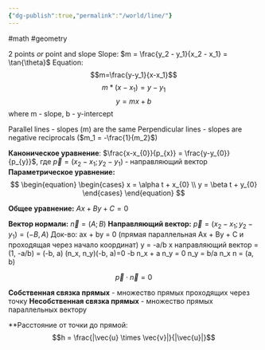 ```yaml
---
{"dg-publish":true,"permalink":"/world/line/"}
---
```


#math #geometry

2 points *or* point and slope
Slope: $m = \frac{y_2 - y_1}{x_2 - x_1} = \tan{\theta}$
Equation: 
$$m=\frac{y-y_1}{x-x_1}$$ 
$$m*(x-x_1)=y-y_1$$
$$y = mx + b$$
where m - slope, b - y-intercept

Parallel lines - slopes (m) are the same
Perpendicular lines - slopes are negative reciprocals ($m_1 = -\frac{1}{m_2}$)

**Каноническое уравнение**: $\frac{x-x_{0}}{p_{x}} = \frac{y-y_{0}}{p_{y}}$, где $\vec{p} = (x_{2}- x_{1}; y_{2} - y_{1})$ - направляющий вектор
**Параметрическое уравнение:** 
$$
\begin{equation}
\begin{cases}
x = \alpha t + x_{0} \\
y = \beta t + y_{0}
\end{cases}
\end{equation}
$$

**Общее уравнение:** $Ax + By + C = 0$

**Вектор нормали:** $\vec{n} = (A; B)$
**Направляющий вектор:** $\vec{p} = (x_{2}- x_{1}; y_{2} - y_{1})=(-B,A)$
	Док-во:
	ax + by = 0 (прямая параллельная Ax + By + C и проходящая через начало координат)
	y = -a/b x
	направляющий вектор = (1, -a/b) = (-b, a)
	(n_x, n_y)(-b, a)=0
	-b n_x + a n_y = 0
	n_y = b/a n_x
	n = (a, b)

$$\vec{p}\cdot\vec{n} = 0$$


**Собственная связка прямых** - множество прямых проходящих через точку
**Несобственная связка прямых** - множество прямых параллельных вектору

**Расстояние от точки до прямой:
$$h = \frac{|\vec{u} \times \vec{v}|}{|\vec{u}|}$$
<style> .container {font-family: sans-serif; text-align: center;} .button-wrapper button {z-index: 1;height: 40px; width: 100px; margin: 10px;padding: 5px;} .excalidraw .App-menu_top .buttonList { display: flex;} .excalidraw-wrapper { height: 800px; margin: 50px; position: relative;} :root[dir="ltr"] .excalidraw .layer-ui__wrapper .zen-mode-transition.App-menu_bottom--transition-left {transform: none;} </style><script src="https://cdn.jsdelivr.net/npm/react@17/umd/react.production.min.js"></script><script src="https://cdn.jsdelivr.net/npm/react-dom@17/umd/react-dom.production.min.js"></script><script type="text/javascript" src="https://cdn.jsdelivr.net/npm/@excalidraw/excalidraw@0/dist/excalidraw.production.min.js"></script><div id="dist_line_dot_3dexcalidraw.md1"></div><script>(function(){const InitialData={"type":"excalidraw","version":2,"source":"https://github.com/zsviczian/obsidian-excalidraw-plugin/releases/tag/2.0.20","elements":[{"id":"zs11da5AY11hrZVWBYa-B","type":"line","x":-217.38671875,"y":117.3359375,"width":313.41796875,"height":281.74609375,"angle":0,"strokeColor":"#1e1e1e","backgroundColor":"transparent","fillStyle":"solid","strokeWidth":2,"strokeStyle":"solid","roughness":1,"opacity":100,"groupIds":[],"frameId":null,"roundness":{"type":2},"seed":465326278,"version":65,"versionNonce":1927676378,"isDeleted":false,"boundElements":null,"updated":1710193411608,"link":null,"locked":false,"points":[[0,0],[313.41796875,-281.74609375]],"lastCommittedPoint":null,"startBinding":null,"endBinding":null,"startArrowhead":null,"endArrowhead":null},{"id":"che2XbGFIc6_5rDkNh1yJ","type":"freedraw","x":-238.37890625,"y":-222.1796875,"width":0.0001,"height":0.0001,"angle":0,"strokeColor":"#1e1e1e","backgroundColor":"transparent","fillStyle":"solid","strokeWidth":2,"strokeStyle":"solid","roughness":1,"opacity":100,"groupIds":[],"frameId":null,"roundness":null,"seed":1295824538,"version":3,"versionNonce":1546528582,"isDeleted":false,"boundElements":null,"updated":1710193416704,"link":null,"locked":false,"points":[[0,0],[0.0001,0.0001]],"pressures":[],"simulatePressure":true,"lastCommittedPoint":[0.0001,0.0001]},{"id":"iPkTlmKJ","type":"text","x":-202.77734375,"y":-243.21484375,"width":111.7999267578125,"height":25,"angle":0,"strokeColor":"#1e1e1e","backgroundColor":"transparent","fillStyle":"solid","strokeWidth":2,"strokeStyle":"solid","roughness":1,"opacity":100,"groupIds":[],"frameId":null,"roundness":null,"seed":535905498,"version":14,"versionNonce":1355762694,"isDeleted":false,"boundElements":null,"updated":1710193426733,"link":null,"locked":false,"text":"A(x0,y0,z0)","rawText":"A(x0,y0,z0)","fontSize":20,"fontFamily":1,"textAlign":"left","verticalAlign":"top","baseline":18,"containerId":null,"originalText":"A(x0,y0,z0)","lineHeight":1.25},{"id":"lOb6Pr25ThDGLCU1YrRwp","type":"arrow","x":26.31640625,"y":-107.57421875,"width":134.8984375,"height":123.27734375,"angle":0,"strokeColor":"#1e1e1e","backgroundColor":"transparent","fillStyle":"solid","strokeWidth":2,"strokeStyle":"solid","roughness":1,"opacity":100,"groupIds":[],"frameId":null,"roundness":{"type":2},"seed":721715846,"version":201,"versionNonce":119552538,"isDeleted":false,"boundElements":null,"updated":1710193441441,"link":null,"locked":false,"points":[[0,0],[-134.8984375,123.27734375]],"lastCommittedPoint":null,"startBinding":null,"endBinding":null,"startArrowhead":null,"endArrowhead":"arrow"},{"id":"PGGxtSDS","type":"text","x":-10.03515625,"y":-56.140625,"width":11.3599853515625,"height":25,"angle":0,"strokeColor":"#1e1e1e","backgroundColor":"transparent","fillStyle":"solid","strokeWidth":2,"strokeStyle":"solid","roughness":1,"opacity":100,"groupIds":[],"frameId":null,"roundness":null,"seed":852757446,"version":42,"versionNonce":1247943558,"isDeleted":false,"boundElements":null,"updated":1710193456813,"link":null,"locked":false,"text":"u","rawText":"u","fontSize":20,"fontFamily":1,"textAlign":"left","verticalAlign":"top","baseline":18,"containerId":null,"originalText":"u","lineHeight":1.25},{"id":"k_Uh04P2gfGJb5klsi317","type":"arrow","x":32.80859375,"y":-106.15234375,"width":269.875,"height":114.26171875,"angle":0,"strokeColor":"#1e1e1e","backgroundColor":"transparent","fillStyle":"solid","strokeWidth":2,"strokeStyle":"solid","roughness":1,"opacity":100,"groupIds":[],"frameId":null,"roundness":{"type":2},"seed":583627270,"version":106,"versionNonce":1543432026,"isDeleted":false,"boundElements":null,"updated":1710193463704,"link":null,"locked":false,"points":[[0,0],[-269.875,-114.26171875]],"lastCommittedPoint":null,"startBinding":null,"endBinding":null,"startArrowhead":null,"endArrowhead":"arrow"},{"id":"YE0ZAebA","type":"text","x":-75.08203125,"y":-183.75,"width":10.459991455078125,"height":25,"angle":0,"strokeColor":"#1e1e1e","backgroundColor":"transparent","fillStyle":"solid","strokeWidth":2,"strokeStyle":"solid","roughness":1,"opacity":100,"groupIds":[],"frameId":null,"roundness":null,"seed":1619720838,"version":2,"versionNonce":2098212250,"isDeleted":false,"boundElements":null,"updated":1710193467492,"link":null,"locked":false,"text":"v","rawText":"v","fontSize":20,"fontFamily":1,"textAlign":"left","verticalAlign":"top","baseline":18,"containerId":null,"originalText":"v","lineHeight":1.25},{"id":"7aFzDpovdxElwphqFSEKX","type":"line","x":-104.1328125,"y":17.73046875,"width":262.10546875,"height":110.37890625,"angle":0,"strokeColor":"#1e1e1e","backgroundColor":"transparent","fillStyle":"solid","strokeWidth":2,"strokeStyle":"dotted","roughness":1,"opacity":100,"groupIds":[],"frameId":null,"roundness":{"type":2},"seed":1819182982,"version":175,"versionNonce":1174024602,"isDeleted":false,"boundElements":null,"updated":1710193485450,"link":null,"locked":false,"points":[[0,0],[-262.10546875,-110.37890625]],"lastCommittedPoint":null,"startBinding":null,"endBinding":null,"startArrowhead":null,"endArrowhead":null},{"id":"7Wcsf6fiUW2ilT9BKDApx","type":"line","x":-236.87109375,"y":-219.34765625,"width":131.6953125,"height":120.9375,"angle":0,"strokeColor":"#1e1e1e","backgroundColor":"transparent","fillStyle":"solid","strokeWidth":2,"strokeStyle":"dotted","roughness":1,"opacity":100,"groupIds":[],"frameId":null,"roundness":{"type":2},"seed":1081742106,"version":130,"versionNonce":50422662,"isDeleted":false,"boundElements":null,"updated":1710193493309,"link":null,"locked":false,"points":[[0,0],[-131.6953125,120.9375]],"lastCommittedPoint":null,"startBinding":null,"endBinding":null,"startArrowhead":null,"endArrowhead":null},{"id":"jsjt_Q2JEKfyaWwM6HzWX","type":"line","x":-235.9296875,"y":-214.31640625,"width":189.15625,"height":166.4140625,"angle":0,"strokeColor":"#1e1e1e","backgroundColor":"transparent","fillStyle":"solid","strokeWidth":2,"strokeStyle":"dotted","roughness":1,"opacity":100,"groupIds":[],"frameId":null,"roundness":{"type":2},"seed":832828570,"version":169,"versionNonce":47604934,"isDeleted":false,"boundElements":null,"updated":1710193498888,"link":null,"locked":false,"points":[[0,0],[189.15625,166.4140625]],"lastCommittedPoint":null,"startBinding":null,"endBinding":null,"startArrowhead":null,"endArrowhead":null},{"id":"IjDoL6tDSt_hchkuWJm1p","type":"rectangle","x":-56.62890625,"y":-77.84375,"width":30.41015625,"height":24.480468749999996,"angle":5.421047845974099,"strokeColor":"#1e1e1e","backgroundColor":"transparent","fillStyle":"solid","strokeWidth":2,"strokeStyle":"dotted","roughness":1,"opacity":100,"groupIds":[],"frameId":null,"roundness":{"type":3},"seed":226089990,"version":173,"versionNonce":451477978,"isDeleted":false,"boundElements":null,"updated":1710193510489,"link":null,"locked":false},{"id":"puEkUg1a","type":"text","x":-122.71875,"y":-130.3671875,"width":9.879989624023438,"height":25,"angle":0,"strokeColor":"#1e1e1e","backgroundColor":"transparent","fillStyle":"solid","strokeWidth":2,"strokeStyle":"dotted","roughness":1,"opacity":100,"groupIds":[],"frameId":null,"roundness":null,"seed":2141311834,"version":2,"versionNonce":209866374,"isDeleted":false,"boundElements":null,"updated":1710193520190,"link":null,"locked":false,"text":"h","rawText":"h","fontSize":20,"fontFamily":1,"textAlign":"left","verticalAlign":"top","baseline":18,"containerId":null,"originalText":"h","lineHeight":1.25}],"appState":{"theme":"light","viewBackgroundColor":"#ffffff","currentItemStrokeColor":"#1e1e1e","currentItemBackgroundColor":"transparent","currentItemFillStyle":"solid","currentItemStrokeWidth":2,"currentItemStrokeStyle":"dotted","currentItemRoughness":1,"currentItemOpacity":100,"currentItemFontFamily":1,"currentItemFontSize":20,"currentItemTextAlign":"left","currentItemStartArrowhead":null,"currentItemEndArrowhead":"arrow","scrollX":511,"scrollY":360.9765625,"zoom":{"value":1},"currentItemRoundness":"round","gridSize":null,"gridColor":{"Bold":"#C9C9C9FF","Regular":"#EDEDEDFF"},"currentStrokeOptions":null,"previousGridSize":null,"frameRendering":{"enabled":true,"clip":true,"name":true,"outline":true}},"files":{}};InitialData.scrollToContent=true;App=()=>{const e=React.useRef(null),t=React.useRef(null),[n,i]=React.useState({width:void 0,height:void 0});return React.useEffect(()=>{i({width:t.current.getBoundingClientRect().width,height:t.current.getBoundingClientRect().height});const e=()=>{i({width:t.current.getBoundingClientRect().width,height:t.current.getBoundingClientRect().height})};return window.addEventListener("resize",e),()=>window.removeEventListener("resize",e)},[t]),React.createElement(React.Fragment,null,React.createElement("div",{className:"excalidraw-wrapper",ref:t},React.createElement(ExcalidrawLib.Excalidraw,{ref:e,width:n.width,height:n.height,initialData:InitialData,viewModeEnabled:!0,zenModeEnabled:!0,gridModeEnabled:!1})))},excalidrawWrapper=document.getElementById("dist_line_dot_3dexcalidraw.md1");ReactDOM.render(React.createElement(App),excalidrawWrapper);})();</script>